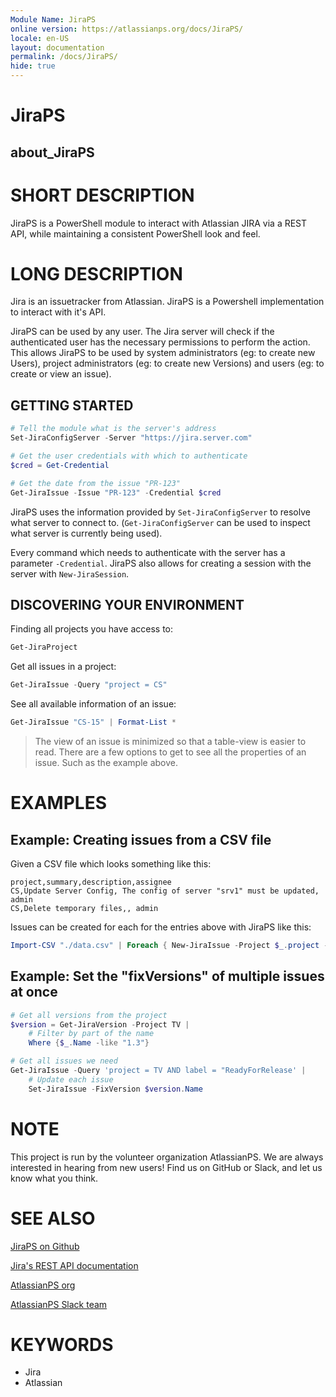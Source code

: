 ```yaml
---
Module Name: JiraPS
online version: https://atlassianps.org/docs/JiraPS/
locale: en-US
layout: documentation
permalink: /docs/JiraPS/
hide: true
---
```

# JiraPS

## about_JiraPS

# SHORT DESCRIPTION

JiraPS is a PowerShell module to interact with Atlassian JIRA via a REST API, while maintaining a consistent PowerShell look and feel.

# LONG DESCRIPTION

Jira is an issuetracker from Atlassian.
JiraPS is a Powershell implementation to interact with it's API.

JiraPS can be used by any user.
The Jira server will check if the authenticated user has the necessary permissions to perform the action.
This allows JiraPS to be used by system administrators (eg: to create new Users), project administrators (eg: to create new Versions) and users (eg: to create or view an issue).

## GETTING STARTED

```powershell
# Tell the module what is the server's address
Set-JiraConfigServer -Server "https://jira.server.com"

# Get the user credentials with which to authenticate
$cred = Get-Credential

# Get the date from the issue "PR-123"
Get-JiraIssue -Issue "PR-123" -Credential $cred
```

JiraPS uses the information provided by `Set-JiraConfigServer` to resolve what server to connect to.
(`Get-JiraConfigServer` can be used to inspect what server is currently being used).

Every command which needs to authenticate with the server has a parameter `-Credential`.
JiraPS also allows for creating a session with the server with `New-JiraSession`.

## DISCOVERING YOUR ENVIRONMENT

Finding all projects you have access to:

```powershell
Get-JiraProject
```

Get all issues in a project:

```powershell
Get-JiraIssue -Query "project = CS"
```

See all available information of an issue:

```powershell
Get-JiraIssue "CS-15" | Format-List *
```

> The view of an issue is minimized so that a table-view is easier to read.
> There are a few options to get to see all the properties of an issue.
> Such as the example above.

# EXAMPLES

## Example: Creating issues from a CSV file

Given a CSV file which looks something like this:

```csv
project,summary,description,assignee
CS,Update Server Config, The config of server "srv1" must be updated, admin
CS,Delete temporary files,, admin
```

Issues can be created for each for the entries above with JiraPS like this:

```powershell
Import-CSV "./data.csv" | Foreach { New-JiraIssue -Project $_.project -Summary $_.summary -Description $_.description -Assignee $_.assignee }
```

## Example: Set the "fixVersions" of multiple issues at once

```powershell
# Get all versions from the project
$version = Get-JiraVersion -Project TV |
    # Filter by part of the name
    Where {$_.Name -like "1.3"}

# Get all issues we need
Get-JiraIssue -Query 'project = TV AND label = "ReadyForRelease' |
    # Update each issue
    Set-JiraIssue -FixVersion $version.Name
```

# NOTE

This project is run by the volunteer organization AtlassianPS.
We are always interested in hearing from new users!
Find us on GitHub or Slack, and let us know what you think.

# SEE ALSO

[JiraPS on Github](https://github.com/AtlassianPS/JiraPS)

[Jira's REST API documentation](https://developer.atlassian.com/cloud/jira/platform/rest/)

[AtlassianPS org](https://atlassianps.org)

[AtlassianPS Slack team](https://atlassianps.org/slack)

# KEYWORDS

* Jira
* Atlassian
